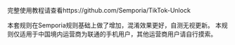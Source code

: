 完整使用教程请查看https://github.com/Semporia/TikTok-Unlock

本套规则在Semporia规则基础上做了增加，混淆效果更好，自测无视更新。
本规则仅适用于中国境内运营商为联通的手机用户，其他运营商用户请自行摸索。

